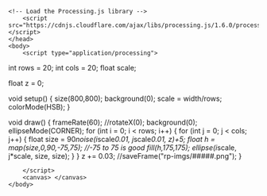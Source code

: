 <html>
	<head>
		<title>My Sketch</title>
    
    <!-- Load the Processing.js library -->
		<script src="https://cdnjs.cloudflare.com/ajax/libs/processing.js/1.6.0/processing.min.js"></script>
	</head>
	<body>
		<script type="application/processing">

int rows = 20;
int cols = 20;
float scale;

float z = 0;

void setup() {
  size(800,800);
  background(0);
  scale = width/rows;
  colorMode(HSB);
}

void draw() {
  frameRate(60);
  //rotateX(0);
  background(0);
  ellipseMode(CORNER);
  for (int i = 0; i < rows; i++) {
    for (int j = 0; j < cols; j++) {
      float size = 90*noise(i*scale*0.01, j*scale*0.01, z)+5;
      float h = map(size,0,90,-75,75); //-75 to 75 is good
      fill(h,175,175);
      ellipse(i*scale, j*scale, size, size);
    }
  }
  z += 0.03;
  //saveFrame("rp-imgs/#####.png");
}


		</script>
		<canvas> </canvas>
	</body>
</html>
